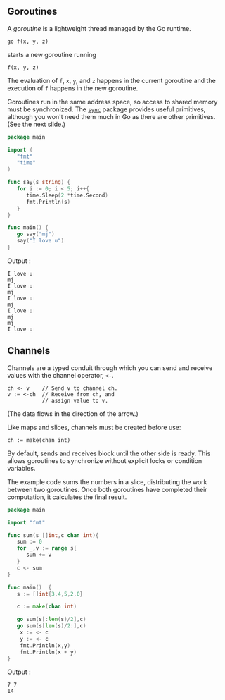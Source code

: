 ## Goroutines

A *goroutine* is a lightweight thread managed by the Go runtime.

```
go f(x, y, z)
```

starts a new goroutine running

```
f(x, y, z)
```

The evaluation of `f`, `x`, `y`, and `z` happens in the current goroutine and the execution of `f` happens in the new goroutine.

Goroutines run in the same address space, so access to shared memory must be synchronized. The [`sync`](https://golang.org/pkg/sync/) package provides useful primitives, although you won't need them much in Go as there are other primitives. (See the next slide.)

```go
package main

import (
   "fmt"
   "time"
)

func say(s string) {
   for i := 0; i < 5; i++{
      time.Sleep(2 *time.Second)
      fmt.Println(s)
   }
}

func main() {
   go say("mj")
   say("I love u")
}
```

Output :

```
I love u
mj
I love u
mj
I love u
mj
I love u
mj
mj
I love u
```

## Channels

Channels are a typed conduit through which you can send and receive values with the channel operator, `<-`.

```
ch <- v    // Send v to channel ch.
v := <-ch  // Receive from ch, and
           // assign value to v.
```

(The data flows in the direction of the arrow.)

Like maps and slices, channels must be created before use:

```
ch := make(chan int)
```

By default, sends and receives block until the other side is ready. This allows goroutines to synchronize without explicit locks or condition variables.

The example code sums the numbers in a slice, distributing the work between two goroutines. Once both goroutines have completed their computation, it calculates the final result.

```go
package main

import "fmt"

func sum(s []int,c chan int){
   sum := 0
   for _,v := range s{
      sum += v 
   }
   c <- sum
}

func main()  {
   s := []int{3,4,5,2,0}

   c := make(chan int)

   go sum(s[:len(s)/2],c)
   go sum(s[len(s)/2:],c)
    x := <- c
    y := <- c
    fmt.Println(x,y)
    fmt.Println(x + y)
}
```

Output :

```
7 7
14
```

